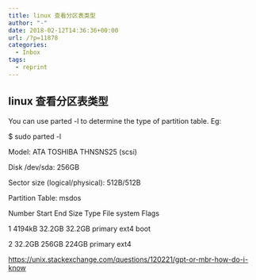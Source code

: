 ```yaml
---
title: linux 查看分区表类型
author: "-"
date: 2018-02-12T14:36:36+00:00
url: /?p=11878
categories:
  - Inbox
tags:
  - reprint
---
```

## linux 查看分区表类型
You can use parted -l to determine the type of partition table. Eg:

$ sudo parted -l
  
Model: ATA TOSHIBA THNSNS25 (scsi)
  
Disk /dev/sda: 256GB
  
Sector size (logical/physical): 512B/512B
  
Partition Table: msdos

Number Start End Size Type File system Flags
   
1 4194kB 32.2GB 32.2GB primary ext4 boot
   
2 32.2GB 256GB 224GB primary ext4

https://unix.stackexchange.com/questions/120221/gpt-or-mbr-how-do-i-know